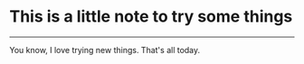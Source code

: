# This is a little note to try some things
---

You know, I love trying new things.
That's all today. 